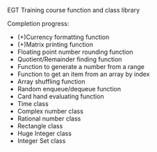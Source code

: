 EGT Training course function and class library

Completion progress:

- (+)Currency formatting function
- (+)Matrix printing function
- Floating point number rounding function
- Quotient/Remainder finding function
- Function to generate a number from a range
- Function to get an item from an array by index
- Array shuffling function
- Random enqueue/dequeue function
- Card hand evaluating function
- Time class
- Complex number class
- Rational number class
- Rectangle class
- Huge Integer class
- Integer Set class
